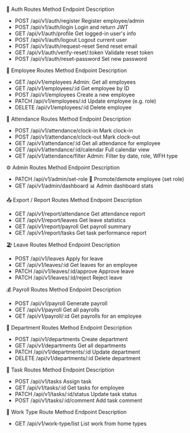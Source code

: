 🔐 Auth Routes
Method	Endpoint	Description

- POST	/api/v1/auth/register	Register employee/admin
- POST	/api/v1/auth/login	Login and return JWT
- GET	/api/v1/auth/profile	Get logged-in user's info
- POST	/api/v1/auth/logout	Logout current user
- POST	/api/v1/auth/request-reset	Send reset email
- GET	/api/v1/auth/verify-reset/:token	Validate reset token
- POST	/api/v1/auth/reset-password	Set new password

👤 Employee Routes
Method	Endpoint	Description


- GET	/api/v1/employees	Admin: Get all employees
- GET	/api/v1/employees/:id	Get employee by ID
- POST	/api/v1/employees	Create a new employee
- PATCH	/api/v1/employees/:id	Update employee (e.g. role)
- DELETE	/api/v1/employees/:id	Delete employee

📅 Attendance Routes
Method	Endpoint	Description


- POST	/api/v1/attendance/clock-in	Mark clock-in
- POST	/api/v1/attendance/clock-out	Mark clock-out
- GET	/api/v1/attendance/:id	Get all attendance for employee
- GET	/api/v1/attendance/:id/calendar	Full calendar view
- GET	/api/v1/attendance/filter	Admin: Filter by date, role, WFH type

⚙️ Admin Routes
Method	Endpoint	Description


- PATCH	/api/v1/admin/set-role	🔁 Promote/demote employee (set role)
- GET	/api/v1/admin/dashboard	📊 Admin dashboard stats

📤 Export / Report Routes
Method	Endpoint	Description


- GET	/api/v1/report/attendance	Get attendance report
- GET	/api/v1/report/leaves	Get leave statistics
- GET	/api/v1/report/payroll	Get payroll summary
- GET	/api/v1/report/tasks	Get task performance report

🏖️ Leave Routes
Method	Endpoint	Description


- POST	/api/v1/leaves	Apply for leave
- GET	/api/v1/leaves/:id	Get leaves for an employee
- PATCH	/api/v1/leaves/:id/approve	Approve leave
- PATCH	/api/v1/leaves/:id/reject	Reject leave

💰 Payroll Routes
Method	Endpoint	Description


- POST	/api/v1/payroll	Generate payroll
- GET	/api/v1/payroll	Get all payrolls
- GET	/api/v1/payroll/:id	Get payrolls for an employee

🏢 Department Routes
Method	Endpoint	Description


- POST	/api/v1/departments	Create department
- GET	/api/v1/departments	Get all departments
- PATCH	/api/v1/departments/:id	Update department
- DELETE	/api/v1/departments/:id	Delete department

📌 Task Routes
Method	Endpoint	Description


- POST	/api/v1/tasks	Assign task
- GET	/api/v1/tasks/:id	Get tasks for employee
- PATCH	/api/v1/tasks/:id/status	Update task status
- POST	/api/v1/tasks/:id/comment	Add task comment

🔁 Work Type Route
Method	Endpoint	Description


- GET	/api/v1/work-type/list	List work from home types